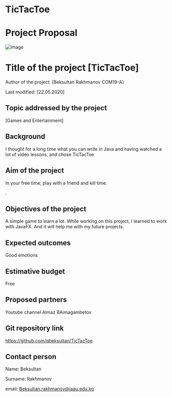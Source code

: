 # TicTacToe
# Project Proposal
![image](https://user-images.githubusercontent.com/57977808/81496625-b0812180-92da-11ea-85c8-70c39c4ed279.png)
# Title of the project [TicTacToe]
Author of the project: [Beksultan Rakhmanov COM19-A]

Last modified: [22.05.2020]
## Topic addressed by the project
[Games and Entertainment]
## Background
I thought for a long time what you can write in Java and having watched a lot of video lessons, and chose TicTacToe
## Aim of the project
In your free time, play with a friend and kill time.

.
## Objectives of the project
A simple game to learn a lot.
While working on this project, I learned to work with JavaFX. And it will help me with my future projects.
## Expected outcomes
Good emotions

## Estimative budget
Free
## Proposed partners
Youtube channel Almaz BAimagambetov
## Git repository link
https://github.com/qbeksultan/TicTacToe
## Contact person
Name: Beksultan

Surname: Rakhmanov

email: Beksultan.rakhmanov@iaau.edu.kg
